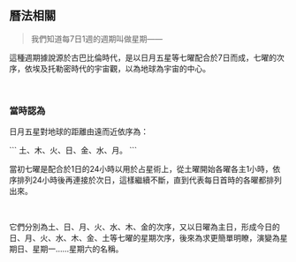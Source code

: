 ## 曆法相關

> 我們知道每7日1週的週期叫做星期——

這種週期據說源於古巴比倫時代，是以日月五星等七曜配合於7日而成，七曜的次序，依埃及托勒密時代的宇宙觀，以為地球為宇宙的中心。

<br />

### 當時認為

日月五星對地球的距離由遠而近依序為：

\`\`\`
土、木、火、日、金、水、月。
\`\`\`

當初七曜是配合於1日的24小時以用於占星術上，從土曜開始各曜各主1小時，依序排列24小時後再連接於次日，這樣繼續不斷，直到代表每日首時的各曜都排列出來。

<br />

它們分別為土、日、月、火、水、木、金的次序，又以日曜為主日，形成今日的日、月、火、水、木、金、土等七曜的星期次序，後來為求更簡單明瞭，演變為星期日、星期一……星期六的名稱。